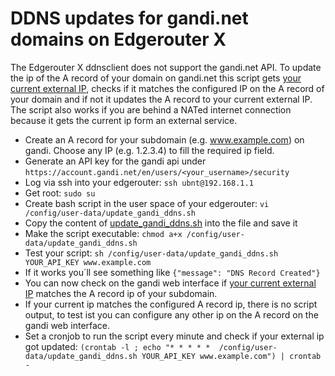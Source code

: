 # DDNS updates for gandi.net domains on Edgerouter X

The Edgerouter X ddnsclient does not support the gandi.net API. 
To update the ip of the A record of your domain on gandi.net this script gets [your current external IP](https://dynamic.zoneedit.com/checkip.html), checks if it matches the configured IP on the A record of your domain and if not it updates the A record to your current external IP.
The script also works if you are behind a NATed internet connection because it gets the current ip form an external service.


* Create an A record for your subdomain (e.g. www.example.com) on gandi. Choose any IP (e.g. 1.2.3.4) to fill the required ip field.
* Generate an API key for the gandi api under `https://account.gandi.net/en/users/<your_username>/security`
* Log via ssh into your edgerouter: `ssh ubnt@192.168.1.1`
* Get root: `sudo su`
* Create bash script in the user space of your edgerouter: `vi /config/user-data/update_gandi_ddns.sh`
* Copy the content of [update_gandi_ddns.sh](https://raw.githubusercontent.com/georgr/erx-gandi-nat-ddns/master/update_gandi_ddns.sh) into the file and save it
* Make the script executable: `chmod a+x /config/user-data/update_gandi_ddns.sh`
* Test your script: `sh /config/user-data/update_gandi_ddns.sh YOUR_API_KEY www.example.com`
* If it works you´ll see something like `{"message": "DNS Record Created"}`
* You can now check on the gandi web interface if [your current external IP](https://dynamic.zoneedit.com/checkip.html) matches the A record ip of your subdomain.
* If your current ip matches the configured A record ip, there is no script output, to test ist you can configure any other ip on the A record on the gandi web interface.
* Set a cronjob to run the script every minute and check if your external ip got updated: `(crontab -l ; echo "* * * * *  /config/user-data/update_gandi_ddns.sh YOUR_API_KEY www.example.com") | crontab -`

